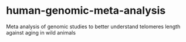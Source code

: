 # human-genomic-meta-analysis
Meta analysis of genomic studies to better understand telomeres length against aging in wild animals
